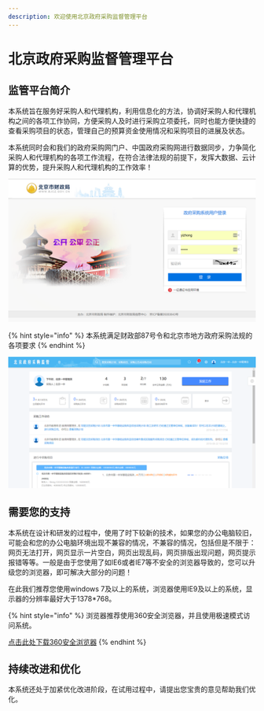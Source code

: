 ```yaml
---
description: 欢迎使用北京政府采购监督管理平台
---
```


# 北京政府采购监督管理平台

## 监管平台简介

本系统旨在服务好采购人和代理机构，利用信息化的方法，协调好采购人和代理机构之间的各项工作协同，方便采购人及时进行采购立项委托，同时也能方便快捷的查看采购项目的状态，管理自己的预算资金使用情况和采购项目的进展及状态。

本系统同时会和我们的政府采购网门户、中国政府采购网进行数据同步，力争简化采购人和代理机构的各项工作流程，在符合法律法规的前提下，发挥大数据、云计算的优势，提升采购人和代理机构的工作效率！

![&#x7CFB;&#x7EDF;&#x767B;&#x5F55;&#x9875;&#x9762;](.gitbook/assets/image%20%288%29.png)

{% hint style="info" %}
本系统满足财政部87号令和北京市地方政府采购法规的各项要求
{% endhint %}

![&#x7CFB;&#x7EDF;&#x5DE5;&#x4F5C;&#x53F0;&#x5168;&#x666F;](.gitbook/assets/image%20%287%29.png)

## 需要您的支持

本系统在设计和研发的过程中，使用了时下较新的技术，如果您的办公电脑较旧，可能会和您的办公电脑环境出现不兼容的情况，不兼容的情况，包括但是不限于：网页无法打开，网页显示一片空白，网页出现乱码，网页排版出现问题，网页提示报错等等。一般是由于您使用了如IE6或者IE7等不安全的浏览器导致的，您可以升级您的浏览器，即可解决大部分的问题！

在此我们推荐您使用windows 7及以上的系统，浏览器使用IE9及以上的系统，显示器的分辨率最好大于1378\*768。

{% hint style="info" %}
浏览器推荐使用360安全浏览器，并且使用极速模式访问系统。

[点击此处下载360安全浏览器](https://browser.360.cn/se/)
{% endhint %}

## 持续改进和优化

本系统还处于加紧优化改进阶段，在试用过程中，请提出您宝贵的意见帮助我们优化。

## 

